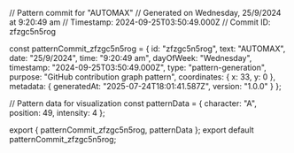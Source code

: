 // Pattern commit for "AUTOMAX"
// Generated on Wednesday, 25/9/2024 at 9:20:49 am
// Timestamp: 2024-09-25T03:50:49.000Z
// Commit ID: zfzgc5n5rog

const patternCommit_zfzgc5n5rog = {
  id: "zfzgc5n5rog",
  text: "AUTOMAX",
  date: "25/9/2024",
  time: "9:20:49 am",
  dayOfWeek: "Wednesday",
  timestamp: "2024-09-25T03:50:49.000Z",
  type: "pattern-generation",
  purpose: "GitHub contribution graph pattern",
  coordinates: {
    x: 33,
    y: 0
  },
  metadata: {
    generatedAt: "2025-07-24T18:01:41.587Z",
    version: "1.0.0"
  }
};

// Pattern data for visualization
const patternData = {
  character: "A",
  position: 49,
  intensity: 4
};

export { patternCommit_zfzgc5n5rog, patternData };
export default patternCommit_zfzgc5n5rog;
